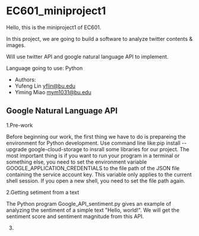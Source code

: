 # EC601_miniproject1

Hello, this is the miniproject1 of EC601.

In this project, we are going to build a software to analyze twitter contents & images.

Will use twitter API and google natural language API to implement.

Language going to use: Python

- Authors:
- Yufeng Lin     yflin@bu.edu
- Yiming Miao    mym1031@bu.edu




## Google Natural Language API

1.Pre-work

 Before beginning our work, the first thing we have to do is prepareing the environment for Python development. Use command line like:pip install --upgrade google-cloud-storage to insrall some libraries for our project. The most important thing is if you want to run your program in a terminal or something else, you need to set the environment variable GOOGLE_APPLICATION_CREDENTIALS to the file path of the JSON file containing the service account key. This variable only applies to the current shell session. If you open a new shell, you need to set the file path again.
 
 2.Getting setiment from a text
 
 The Python program Google_API_sentiment.py gives an example of analyzing the sentiment of a simple text "Hello, world!". We will get the sentiment score and sentiment magnitude from this API.
 
 3.
